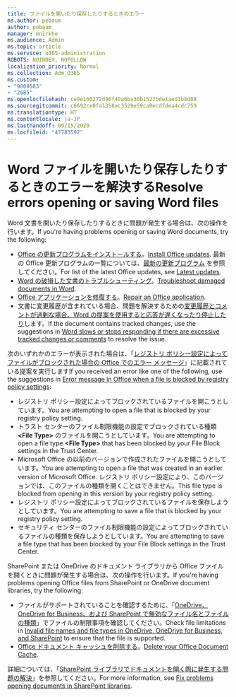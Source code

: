 ```yaml
---
title: ファイルを開いたり保存したりするときのエラー
ms.author: pebaum
author: pebaum
manager: mnirkhe
ms.audience: Admin
ms.topic: article
ms.service: o365-administration
ROBOTS: NOINDEX, NOFOLLOW
localization_priority: Normal
ms.collection: Adm_O365
ms.custom:
- "9000583"
- "2685"
ms.openlocfilehash: ce9e160272d96f40a6ba30b1527bde1aed1b8d88
ms.sourcegitcommit: c6692ce0fa1358ec3529e59ca0ecdfdea4cdc759
ms.translationtype: HT
ms.contentlocale: ja-JP
ms.lasthandoff: 09/15/2020
ms.locfileid: "47783592"
---
```

# <a name="resolve-errors-opening-or-saving-word-files"></a><span data-ttu-id="ba8d4-102">Word ファイルを開いたり保存したりするときのエラーを解決する</span><span class="sxs-lookup"><span data-stu-id="ba8d4-102">Resolve errors opening or saving Word files</span></span>

<span data-ttu-id="ba8d4-103">Word 文書を開いたり保存したりするときに問題が発生する場合は、次の操作を行います。</span><span class="sxs-lookup"><span data-stu-id="ba8d4-103">If you're having problems opening or saving Word documents, try the following:</span></span>

- <span data-ttu-id="ba8d4-104">[Office の更新プログラムをインストールする](https://support.office.com/article/2ab296f3-7f03-43a2-8e50-46de917611c5)。</span><span class="sxs-lookup"><span data-stu-id="ba8d4-104">[Install Office updates](https://support.office.com/article/2ab296f3-7f03-43a2-8e50-46de917611c5).</span></span> <span data-ttu-id="ba8d4-105">最新の Office 更新プログラムの一覧については、[最新の更新プログラム](https://docs.microsoft.com/officeupdates/office-updates-msi) を参照してください。</span><span class="sxs-lookup"><span data-stu-id="ba8d4-105">For list of the latest Office updates, see [Latest updates](https://docs.microsoft.com/officeupdates/office-updates-msi).</span></span>
- <span data-ttu-id="ba8d4-106">[Word の破損した文書のトラブルシューティング](https://docs.microsoft.com/office/troubleshoot/word/damaged-documents-in-word)。</span><span class="sxs-lookup"><span data-stu-id="ba8d4-106">[Troubleshoot damaged documents in Word](https://docs.microsoft.com/office/troubleshoot/word/damaged-documents-in-word).</span></span>
- <span data-ttu-id="ba8d4-107">[Office アプリケーションを修復する](https://support.office.com/Article/Repair-an-Office-application-7821d4b6-7c1d-4205-aa0e-a6b40c5bb88b)。</span><span class="sxs-lookup"><span data-stu-id="ba8d4-107">[Repair an Office application](https://support.office.com/Article/Repair-an-Office-application-7821d4b6-7c1d-4205-aa0e-a6b40c5bb88b).</span></span>
- <span data-ttu-id="ba8d4-108">文書に変更履歴が含まれている場合、問題を解決するための[変更履歴とコメントが過剰な場合、Word の提案を使用すると応答が遅くなったり停止したり](https://docs.microsoft.com/office/troubleshoot/word/word-stops-responding)します。</span><span class="sxs-lookup"><span data-stu-id="ba8d4-108">If the document contains tracked changes, use the suggestions in [Word slows or stops responding if there are excessive tracked changes or comments](https://docs.microsoft.com/office/troubleshoot/word/word-stops-responding) to resolve the issue.</span></span>

<span data-ttu-id="ba8d4-109">次のいずれかのエラーが表示された場合は、「[レジストリ ポリシー設定によってファイルがブロックされた場合の Office でのエラー メッセージ](https://docs.microsoft.com/office/troubleshoot/settings/file-blocked-in-office)」に記載されている提案を実行します</span><span class="sxs-lookup"><span data-stu-id="ba8d4-109">If you received an error like one of the following, use the suggestions in [Error message in Office when a file is blocked by registry policy settings](https://docs.microsoft.com/office/troubleshoot/settings/file-blocked-in-office):</span></span>

- <span data-ttu-id="ba8d4-110">レジストリ ポリシー設定によってブロックされているファイルを開こうとしています。</span><span class="sxs-lookup"><span data-stu-id="ba8d4-110">You are attempting to open a file that is blocked by your registry policy setting.</span></span>
- <span data-ttu-id="ba8d4-111">トラスト センターのファイル制限機能の設定でブロックされている種類 **\<File Type\>** のファイルを開こうとしています。</span><span class="sxs-lookup"><span data-stu-id="ba8d4-111">You are attempting to open a file type **\<File Type\>** that has been blocked by your File Block settings in the Trust Center.</span></span>
- <span data-ttu-id="ba8d4-112">Microsoft Office の以前のバージョンで作成されたファイルを開こうとしています。</span><span class="sxs-lookup"><span data-stu-id="ba8d4-112">You are attempting to open a file that was created in an earlier version of Microsoft Office.</span></span> <span data-ttu-id="ba8d4-113">レジストリ ポリシー設定により、このバージョンでは、このファイルの種類を開くことはできません。</span><span class="sxs-lookup"><span data-stu-id="ba8d4-113">This file type is blocked from opening in this version by your registry policy setting.</span></span>
- <span data-ttu-id="ba8d4-114">レジストリ ポリシー設定によってブロックされているファイルを保存しようとしています。</span><span class="sxs-lookup"><span data-stu-id="ba8d4-114">You are attempting to save a file that is blocked by your registry policy setting.</span></span>
- <span data-ttu-id="ba8d4-115">セキュリティ センターのファイル制限機能の設定によってブロックされているファイルの種類を保存しようとしています。</span><span class="sxs-lookup"><span data-stu-id="ba8d4-115">You are attempting to save a file type that has been blocked by your File Block settings in the Trust Center.</span></span>

<span data-ttu-id="ba8d4-116">SharePoint または OneDrive のドキュメント ライブラリから Office ファイルを開くときに問題が発生する場合は、次の操作を行います。</span><span class="sxs-lookup"><span data-stu-id="ba8d4-116">If you're having problems opening Office files from SharePoint or OneDrive document libraries, try the following:</span></span>

- <span data-ttu-id="ba8d4-117">ファイルがサポートされていることを確認するために、「[OneDrive、OneDrive for Business、および SharePoint で無効なファイル名とファイルの種類](https://support.office.com/article/64883a5d-228e-48f5-b3d2-eb39e07630fa)」でファイルの制限事項を確認してください。</span><span class="sxs-lookup"><span data-stu-id="ba8d4-117">Check file limitations in [Invalid file names and file types in OneDrive, OneDrive for Business, and SharePoint](https://support.office.com/article/64883a5d-228e-48f5-b3d2-eb39e07630fa) to ensure that the file is supported.</span></span> 
- <span data-ttu-id="ba8d4-118">[Office ドキュメント キャッシュを削除する](https://support.office.com/article/b1d3765e-d71b-4bb8-99ca-acd22c42995d
)。</span><span class="sxs-lookup"><span data-stu-id="ba8d4-118">[Delete your Office Document Cache](https://support.office.com/article/b1d3765e-d71b-4bb8-99ca-acd22c42995d
).</span></span> 

<span data-ttu-id="ba8d4-119">詳細については、「[SharePoint ライブラリでドキュメントを開く際に発生する問題の解決](https://support.office.com/article/31329fa1-4ad0-47fc-95d8-bb0c5b12a536)」を参照してください。</span><span class="sxs-lookup"><span data-stu-id="ba8d4-119">For more information, see [Fix problems opening documents in SharePoint libraries](https://support.office.com/article/31329fa1-4ad0-47fc-95d8-bb0c5b12a536).</span></span>